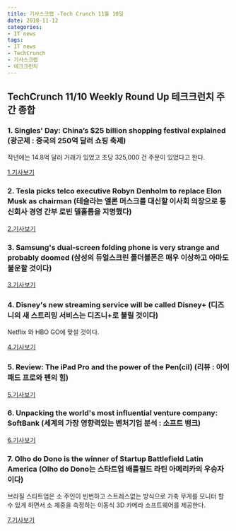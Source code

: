 ```yaml
---
title: 기사스크랩 -Tech Crunch 11월 10일
date: 2018-11-12
categories:
- IT news
tags:
- IT news
- TechCrunch
- 기사스크랩
- 테크크런치
---
```


## TechCrunch 11/10 Weekly Round Up 테크크런치 주간 종합

### 1. Singles' Day: China’s $25 billion shopping festival explained (광군제 : 중국의 250억 달러 쇼핑 축제)

작년에는 14.8억 달러 거래가 있었고 초당 325,000 건 주문이 있었다고 한다.

[1.기사보기](https://techcrunch.com/2018/11/09/alibaba-singles-day-11-festival/?utm_medium=TCnewsletter)



### 2. Tesla picks telco executive Robyn Denholm to replace Elon Musk as chairman (테슬라는 엘론 머스크를 대신할 이사회 의장으로 통신회사 경영 간부 로빈 델홀름을 지명했다)

[2.기사보기](https://techcrunch.com/2018/11/08/robyn-denholm-tesla-chair/?utm_medium=TCnewsletter)

### 3. Samsung's dual-screen folding phone is very strange and probably doomed (삼성의 듀얼스크린 폴더블폰은 매우 이상하고 아마도 불운할 것이다)

[3.기사보기](https://techcrunch.com/2018/11/07/samsungs-dual-screen-folding-phone-is-very-strange-and-probably-doomed/?utm_medium=TCnewsletter)

### 4. Disney's new streaming service will be called Disney+ (디즈니의 새 스트리밍 서비스는 디즈니+로 불릴 것이다)

Netflix 와 HBO GO에 맞설 것이다.

[4.기사보기](https://techcrunch.com/2018/11/08/disneys-new-streaming-service-will-be-called-disney/?utm_source=tctwreshare&sr_share=twitter&utm_medium=TCnewsletter)

### 5. Review: The iPad Pro and the power of the Pen(cil) (리뷰 : 아이패드 프로와 펜의 힘)

[5.기사보기](https://techcrunch.com/2018/11/05/review-ipad-pro-pencil-12-9-inch/?utm_medium=TCnewsletter)

### 6. Unpacking the world's most influential venture company: SoftBank (세계의 가장 영향력있는 벤처기업 분석 : 소프트 뱅크)

[6.기사보기](https://techcrunch.com/2018/11/09/rakuten-has-softbank-in-its-sights/?utm_medium=TCnewsletter)

### 7. Olho do Dono is the winner of Startup Battlefield Latin America (Olho do Dono는 스타트업 배틀필드 라틴 아메리카의 우승자이다)

브라질 스타트업은 소 주인이 빈번하고 스트레스없는 방식으로 가축 무게를 모니터 할 수 있게 하면서 소 체중을 측정하는 이동식 3D 카메라 소프트웨어를 제공한다.

[7.기사보기](https://techcrunch.com/2018/11/08/startup-battlefield-latin-america-olho-do-dono/?utm_medium=TCnewsletter)

